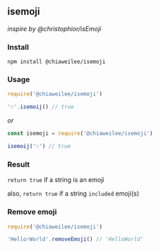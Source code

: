 ## isemoji

*inspire by @christophior/isEmoji*

### Install

```
npm install @chiaweilee/isemoji
```

### Usage

```JavaScript
require('@chiaweilee/isemoji')

'🀄️'.isemoij() // true
```

*or*

```JavaScript
const isemoji = require('@chiaweilee/isemoji')

isemoij('🀄️') // true
```

### Result

`return true` if a string is an emoji

also, `return true` if a string `included` emoji(s)

### Remove emoji

```JavaScript
require('@chiaweilee/isemoji')

'Hello🀄World️'.removeEmoji() // 'HelloWorld'
```
